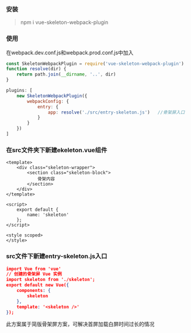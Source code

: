 ### 安装

> npm i vue-skeleton-webpack-plugin

### 使用

在webpack.dev.conf.js和webpack.prod.conf.js中加入

```js
const SkeletonWebpackPlugin = require('vue-skeleton-webpack-plugin')
function resolve(dir) {
    return path.join(__dirname, '..', dir)
}

plugins: [
    new SkeletonWebpackPlugin({
        webpackConfig: {
            entry: {
                app: resolve('./src/entry-skeleton.js')   //骨架屏入口
            }
        }
    })
]
```

### 在src文件夹下新建ekeleton.vue组件

```vue
<template>
    <div class="skeleton-wrapper">
        <section class="skeleton-block">
            骨架内容
        </section>
    </div>
</template>

<script>
    export default {
        name: 'skeleton'
    };
</script>

<style scoped>
</style>
```

### src文件下新建entry-skeleton.js入口

```json
import Vue from 'vue'
// 创建的骨架屏 Vue 实例
import skeleton from './skeleton';
export default new Vue({
    components: {
        skeleton
    },
    template: '<skeleton />'
});
```

此方案属于简版骨架屏方案，可解决首屏加载白屏时间过长的情况